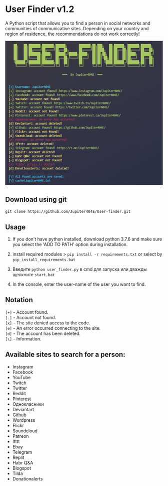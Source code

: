 # User Finder v1.2

A Python script that allows you to find a person in social networks and communities of communicative sites.
Depending on your country and region of residence, the recommendations do not work correctly!

![image](https://github.com/Jupiter404E/User-finder/blob/main/img/preview.png?raw=true)

## Download using git

```
git clone https://github.com/Jupiter404E/User-finder.git
```

## Usage

1. If you don't have python installed, download python 3.7.6 and make sure you select the 'ADD TO PATH' option during installation.

2. install required modules > `pip install -r requirements.txt` or select by `pip_install_requirements.bat`

3. Введите `python user_finder.py` в cmd для запуска или дважды щелкните `start.bat`

4. In the console, enter the user-name of the user you want to find.
## Notation

`[+]` - Account found. <br />
`[-]` - Account not found. <br />
`[x]` - The site denied access to the code. <br />
`[e]` - An error occurred connecting to the site. <br />
`[d]` - The account has been deleted. <br />
`[\]` - Information.

## Available sites to search for a person:

+ Instagram
+ Facebook
+ YouTube
+ Twitch
+ Twitter
+ Reddit
+ Pinterest
+ Однокласники
+ Deviantart
+ Github
+ Wordpress
+ Flickr
+ Soundcloud
+ Patreon
+ Ifttt
+ Ebay
+ Telegram
+ Replit
+ Habr Q&A
+ Blogspot
+ Tilda
+ Donationalerts
